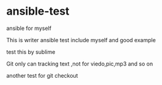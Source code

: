 # ansible-test
ansible for myself

This is writer ansible test
include myself and good example

test this by sublime
 
Git only can tracking text ,not for viedo,pic,mp3 and so on


another test for git checkout